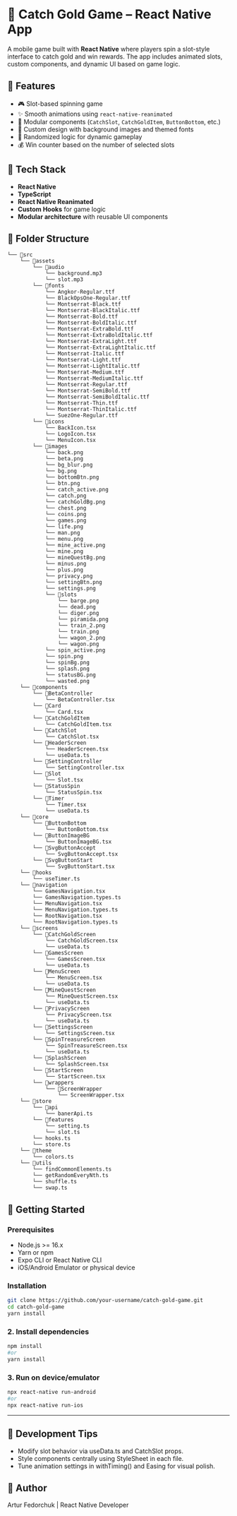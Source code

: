 # 🎰 Catch Gold Game – React Native App

A mobile game built with **React Native** where players spin a slot-style interface to catch gold and win rewards. The app includes animated slots, custom components, and dynamic UI based on game logic.

## 📱 Features

- 🎮 Slot-based spinning game
- ✨ Smooth animations using `react-native-reanimated`
- 🧩 Modular components (`CatchSlot`, `CatchGoldItem`, `ButtonBottom`, etc.)
- 🎨 Custom design with background images and themed fonts
- 🎲 Randomized logic for dynamic gameplay
- 💰 Win counter based on the number of selected slots

## 🧰 Tech Stack

- **React Native**
- **TypeScript**
- **React Native Reanimated**
- **Custom Hooks** for game logic
- **Modular architecture** with reusable UI components

## 📁 Folder Structure
```
└── 📁src
    └── 📁assets
        └── 📁audio
            └── background.mp3
            └── slot.mp3
        └── 📁fonts
            └── Angkor-Regular.ttf
            └── BlackOpsOne-Regular.ttf
            └── Montserrat-Black.ttf
            └── Montserrat-BlackItalic.ttf
            └── Montserrat-Bold.ttf
            └── Montserrat-BoldItalic.ttf
            └── Montserrat-ExtraBold.ttf
            └── Montserrat-ExtraBoldItalic.ttf
            └── Montserrat-ExtraLight.ttf
            └── Montserrat-ExtraLightItalic.ttf
            └── Montserrat-Italic.ttf
            └── Montserrat-Light.ttf
            └── Montserrat-LightItalic.ttf
            └── Montserrat-Medium.ttf
            └── Montserrat-MediumItalic.ttf
            └── Montserrat-Regular.ttf
            └── Montserrat-SemiBold.ttf
            └── Montserrat-SemiBoldItalic.ttf
            └── Montserrat-Thin.ttf
            └── Montserrat-ThinItalic.ttf
            └── SuezOne-Regular.ttf
        └── 📁icons
            └── BackIcon.tsx
            └── LogoIcon.tsx
            └── MenuIcon.tsx
        └── 📁images
            └── back.png
            └── beta.png
            └── bg_blur.png
            └── bg.png
            └── bottomBtn.png
            └── btn.png
            └── catch_active.png
            └── catch.png
            └── catchGoldBg.png
            └── chest.png
            └── coins.png
            └── games.png
            └── life.png
            └── man.png
            └── menu.png
            └── mine_active.png
            └── mine.png
            └── mineQuestBg.png
            └── minus.png
            └── plus.png
            └── privacy.png
            └── settingBtn.png
            └── settings.png
            └── 📁slots
                └── barge.png
                └── dead.png
                └── diger.png
                └── piramida.png
                └── train_2.png
                └── train.png
                └── wagon_2.png
                └── wagon.png
            └── spin_active.png
            └── spin.png
            └── spinBg.png
            └── splash.png
            └── statusBG.png
            └── wasted.png
    └── 📁components
        └── 📁BetaController
            └── BetaController.tsx
        └── 📁Card
            └── Card.tsx
        └── 📁CatchGoldItem
            └── CatchGoldItem.tsx
        └── 📁CatchSlot
            └── CatchSlot.tsx
        └── 📁HeaderScreen
            └── HeaderScreen.tsx
            └── useData.ts
        └── 📁SettingController
            └── SettingController.tsx
        └── 📁Slot
            └── Slot.tsx
        └── 📁StatusSpin
            └── StatusSpin.tsx
        └── 📁Timer
            └── Timer.tsx
            └── useData.ts
    └── 📁core
        └── 📁ButtonBottom
            └── ButtonBottom.tsx
        └── 📁ButtonImageBG
            └── ButtonImageBG.tsx
        └── 📁SvgButtonAccept
            └── SvgButtonAccept.tsx
        └── 📁SvgButtonStart
            └── SvgButtonStart.tsx
    └── 📁hooks
        └── useTimer.ts
    └── 📁navigation
        └── GamesNavigation.tsx
        └── GamesNavigation.types.ts
        └── MenuNavigation.tsx
        └── MenuNavigation.types.ts
        └── RootNavigation.tsx
        └── RootNavigation.types.ts
    └── 📁screens
        └── 📁CatchGoldScreen
            └── CatchGoldScreen.tsx
            └── useData.ts
        └── 📁GamesScreen
            └── GamesScreen.tsx
            └── useData.ts
        └── 📁MenuScreen
            └── MenuScreen.tsx
            └── useData.ts
        └── 📁MineQuestScreen
            └── MineQuestScreen.tsx
            └── useData.ts
        └── 📁PrivacyScreen
            └── PrivacyScreen.tsx
            └── useData.ts
        └── 📁SettingsScreen
            └── SettingsScreen.tsx
        └── 📁SpinTreasureScreen
            └── SpinTreasureScreen.tsx
            └── useData.ts
        └── 📁SplashScreen
            └── SplashScreen.tsx
        └── 📁StartScreen
            └── StartScreen.tsx
        └── 📁wrappers
            └── 📁ScreenWrapper
                └── ScreenWrapper.tsx
    └── 📁store
        └── 📁api
            └── banerApi.ts
        └── 📁features
            └── setting.ts
            └── slot.ts
        └── hooks.ts
        └── store.ts
    └── 📁theme
        └── colors.ts
    └── 📁utils
        └── findCommonElements.ts
        └── getRandomEveryNth.ts
        └── shuffle.ts
        └── swap.ts
```
## 🚀 Getting Started

### Prerequisites

- Node.js >= 16.x
- Yarn or npm
- Expo CLI or React Native CLI
- iOS/Android Emulator or physical device

### Installation

```bash
git clone https://github.com/your-username/catch-gold-game.git
cd catch-gold-game
yarn install
```
### 2. Install dependencies

```bash
npm install
#or
yarn install
```
### 3. Run on device/emulator

```bash
npx react-native run-android
#or
npx react-native run-ios
```
---

## 🧪 Development Tips

- Modify slot behavior via useData.ts and CatchSlot props.
- Style components centrally using StyleSheet in each file.
- Tune animation settings in withTiming() and Easing for visual polish.

## 👤 Author
Artur Fedorchuk | React Native Developer
